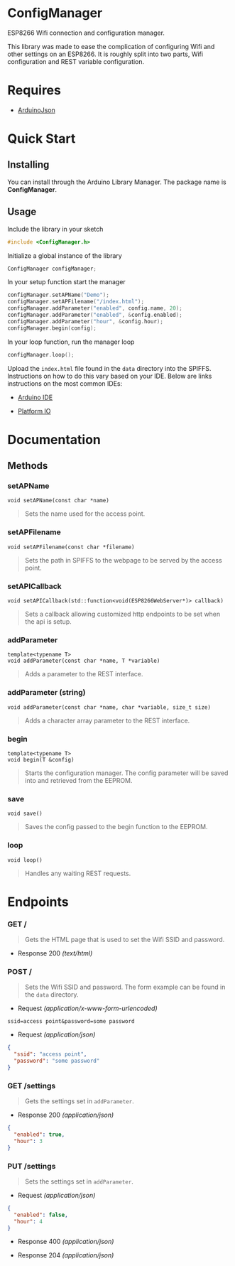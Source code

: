 # ConfigManager

ESP8266 Wifi connection and configuration manager.

This library was made to ease the complication of configuring Wifi and other
settings on an ESP8266. It is roughly split into two parts, Wifi configuration
and REST variable configuration.

# Requires

* [ArduinoJson](https://github.com/bblanchon/ArduinoJson)

# Quick Start

## Installing

You can install through the Arduino Library Manager. The package name is
**ConfigManager**.

## Usage

Include the library in your sketch

```cpp
#include <ConfigManager.h>
```

Initialize a global instance of the library

```cpp
ConfigManager configManager;
```

In your setup function start the manager

```cpp
configManager.setAPName("Demo");
configManager.setAPFilename("/index.html");
configManager.addParameter("enabled", config.name, 20);
configManager.addParameter("enabled", &config.enabled);
configManager.addParameter("hour", &config.hour);
configManager.begin(config);
```

In your loop function, run the manager loop

```cpp
configManager.loop();
```

Upload the ```index.html``` file found in the ```data``` directory into the SPIFFS.
Instructions on how to do this vary based on your IDE. Below are links instructions
on the most common IDEs:

* [Arduino IDE](https://github.com/esp8266/Arduino/blob/master/doc/filesystem.md#uploading-files-to-file-system)

* [Platform IO](http://docs.platformio.org/en/stable/platforms/espressif.html#uploading-files-to-file-system-spiffs)

# Documentation

## Methods

### setAPName
```
void setAPName(const char *name)
```
> Sets the name used for the access point.

### setAPFilename
```
void setAPFilename(const char *filename)
```
> Sets the path in SPIFFS to the webpage to be served by the access point.

### setAPICallback
```
void setAPICallback(std::function<void(ESP8266WebServer*)> callback)
```
> Sets a callback allowing customized http endpoints to be set when the api is setup.

### addParameter
```
template<typename T>
void addParameter(const char *name, T *variable)
```
> Adds a parameter to the REST interface.

### addParameter (string)
```
void addParameter(const char *name, char *variable, size_t size)
```
> Adds a character array parameter to the REST interface.

### begin
```
template<typename T>
void begin(T &config)
```
> Starts the configuration manager. The config parameter will be saved into
> and retrieved from the EEPROM.

### save
```
void save()
```
> Saves the config passed to the begin function to the EEPROM.

### loop
```
void loop()
```
> Handles any waiting REST requests.

# Endpoints

### GET /

> Gets the HTML page that is used to set the Wifi SSID and password.

+ Response 200 *(text/html)*

### POST /

> Sets the Wifi SSID and password. The form example can be found in the ```data``` directory.

+ Request *(application/x-www-form-urlencoded)*

```
ssid=access point&password=some password
```

+ Request *(application/json)*

```json
{
  "ssid": "access point",
  "password": "some password"
}
```

### GET /settings

> Gets the settings set in ```addParameter```.

+ Response 200 *(application/json)*

```json
{
  "enabled": true,
  "hour": 3
}
```

### PUT /settings

> Sets the settings set in ```addParameter```.

+ Request *(application/json)*

```json
{
  "enabled": false,
  "hour": 4
}
```

+ Response 400 *(application/json)*

+ Response 204 *(application/json)*
